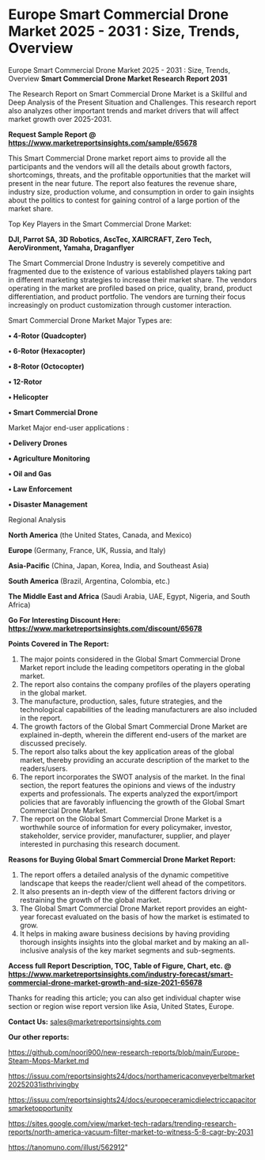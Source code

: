 # Europe Smart Commercial Drone Market 2025 - 2031 : Size, Trends, Overview
Europe Smart Commercial Drone Market 2025 - 2031 : Size, Trends, Overview
<strong>Smart Commercial Drone Market Research Report 2031</strong>

The Research Report on Smart Commercial Drone Market is a Skillful and Deep Analysis of the Present Situation and Challenges. This research report also analyzes other important trends and market drivers that will affect market growth over 2025-2031.

<strong>Request Sample Report @ <a href=https://www.marketreportsinsights.com/sample/65678>https://www.marketreportsinsights.com/sample/65678</a></strong>

This Smart Commercial Drone market report aims to provide all the participants and the vendors will all the details about growth factors, shortcomings, threats, and the profitable opportunities that the market will present in the near future. The report also features the revenue share, industry size, production volume, and consumption in order to gain insights about the politics to contest for gaining control of a large portion of the market share.

Top Key Players in the Smart Commercial Drone Market:

<strong>DJI, Parrot SA, 3D Robotics, AscTec, XAIRCRAFT, Zero Tech, AeroVironment, Yamaha, Draganflyer</strong>

The Smart Commercial Drone Industry is severely competitive and fragmented due to the existence of various established players taking part in different marketing strategies to increase their market share. The vendors operating in the market are profiled based on price, quality, brand, product differentiation, and product portfolio. The vendors are turning their focus increasingly on product customization through customer interaction.

Smart Commercial Drone Market Major Types are:

<strong>• 4-Rotor (Quadcopter)

• 6-Rotor (Hexacopter)

• 8-Rotor (Octocopter)

• 12-Rotor

• Helicopter

• Smart Commercial Drone</strong>

Market Major end-user applications :

<strong>• Delivery Drones

• Agriculture Monitoring

• Oil and Gas

• Law Enforcement

• Disaster Management</strong>

Regional Analysis

</u><strong><b>North America</b></strong> (the United States, Canada, and Mexico)

<strong><b>Europe </b></strong>(Germany, France, UK, Russia, and Italy)

<strong><b>Asia-Pacific</b></strong> (China, Japan, Korea, India, and Southeast Asia)

<strong><b>South America</b></strong> (Brazil, Argentina, Colombia, etc.)

<strong><b>The Middle East and Africa</b></strong> (Saudi Arabia, UAE, Egypt, Nigeria, and South Africa)

<strong>Go For Interesting Discount Here: <a href=https://www.marketreportsinsights.com/discount/65678>https://www.marketreportsinsights.com/discount/65678</a></strong>

<strong>Points Covered in The Report:</strong>
<ol>
  <li>The major points considered in the Global Smart Commercial Drone Market report include the leading competitors operating in the global market.</li>
  <li>The report also contains the company profiles of the players operating in the global market.</li>
  <li>The manufacture, production, sales, future strategies, and the technological capabilities of the leading manufacturers are also included in the report.</li>
  <li>The growth factors of the Global Smart Commercial Drone Market are explained in-depth, wherein the different end-users of the market are discussed precisely.</li>
  <li>The report also talks about the key application areas of the global market, thereby providing an accurate description of the market to the readers/users.</li>
  <li>The report incorporates the SWOT analysis of the market. In the final section, the report features the opinions and views of the industry experts and professionals. The experts analyzed the export/import policies that are favorably influencing the growth of the Global Smart Commercial Drone Market.</li>
  <li>The report on the Global Smart Commercial Drone Market is a worthwhile source of information for every policymaker, investor, stakeholder, service provider, manufacturer, supplier, and player interested in purchasing this research document.</li>
</ol>
<strong>Reasons for Buying Global Smart Commercial Drone Market Report:</strong>

<ol>
  <li>The report offers a detailed analysis of the dynamic competitive landscape that keeps the reader/client well ahead of the competitors.</li>
  <li>It also presents an in-depth view of the different factors driving or restraining the growth of the global market.</li>
  <li>The Global Smart Commercial Drone Market report provides an eight-year forecast evaluated on the basis of how the market is estimated to grow.</li>
  <li>It helps in making aware business decisions by having providing thorough insights insights into the global market and by making an all-inclusive analysis of the key market segments and sub-segments.</li>
</ol>
<strong>Access full Report Description, TOC, Table of Figure, Chart, etc. @ <a href=https://www.marketreportsinsights.com/industry-forecast/smart-commercial-drone-market-growth-and-size-2021-65678>https://www.marketreportsinsights.com/industry-forecast/smart-commercial-drone-market-growth-and-size-2021-65678</a></strong>


Thanks for reading this article; you can also get individual chapter wise section or region wise report version like Asia, United States, Europe.

<strong>Contact Us:</strong>
sales@marketreportsinsights.com

<strong>Our other reports:</strong>

<a href=https://github.com/noori900/new-research-reports/blob/main/Europe-Steam-Mops-Market.md>https://github.com/noori900/new-research-reports/blob/main/Europe-Steam-Mops-Market.md</a>

<a href=https://issuu.com/reportsinsights24/docs/northamericaconveyerbeltmarket20252031isthrivingby>https://issuu.com/reportsinsights24/docs/northamericaconveyerbeltmarket20252031isthrivingby</a>

<a href=https://issuu.com/reportsinsights24/docs/europeceramicdielectriccapacitorsmarketopportunity>https://issuu.com/reportsinsights24/docs/europeceramicdielectriccapacitorsmarketopportunity</a>

<a href=https://sites.google.com/view/market-tech-radars/trending-research-reports/north-america-vacuum-filter-market-to-witness-5-8-cagr-by-2031>https://sites.google.com/view/market-tech-radars/trending-research-reports/north-america-vacuum-filter-market-to-witness-5-8-cagr-by-2031</a>

<a href=https://tanomuno.com/illust/562912>https://tanomuno.com/illust/562912</a>"
